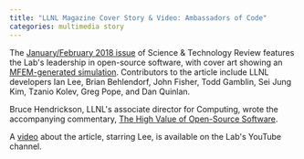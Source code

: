 ```yaml
---
title: "LLNL Magazine Cover Story & Video: Ambassadors of Code"
categories: multimedia story
---
```


The [January/February 2018 issue](https://str.llnl.gov/2018-01/lee) of Science & Technology Review features the Lab's leadership in open-source software, with cover art showing an [MFEM-generated simulation](https://mfem.org/). Contributors to the article include LLNL developers Ian Lee, Brian Behlendorf, John Fisher, Todd Gamblin, Sei Jung Kim, Tzanio Kolev, Greg Pope, and Dan Quinlan.

Bruce Hendrickson, LLNL's associate director for Computing, wrote the accompanying commentary, [The High Value of Open-Source Software](https://str.llnl.gov/2018-01/comjan18).

A [video](https://youtu.be/nTxMn1NWHQU) about the article, starring Lee, is available on the Lab's YouTube channel.
